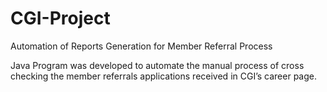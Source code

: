 # CGI-Project
Automation of Reports Generation for Member Referral Process

Java Program was developed to automate the manual process of cross checking
the member referrals applications received in CGI’s career page.
